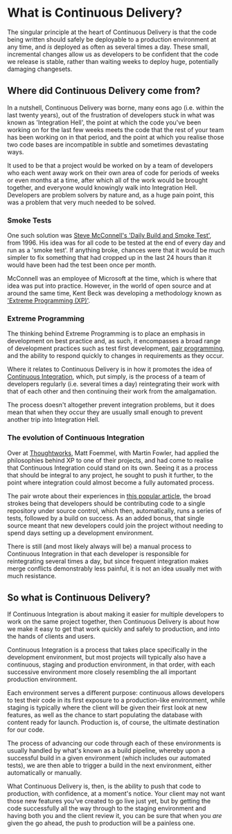 # What is Continuous Delivery?

The singular principle at the heart of Continuous Delivery is that the code being written should safely be deployable to a production environment at any time, and _is_ deployed as often as several times a day. These small, incremental changes allow us as developers to be confident that the code we release is stable, rather than waiting weeks to deploy huge, potentially damaging changesets.

## Where did Continuous Delivery come from?

In a nutshell, Continuous Delivery was borne, many eons ago (i.e. within the last twenty years), out of the frustration of developers stuck in what was known as 'Integration Hell', the point at which the code you've been working on for the last few weeks meets the code that the rest of your team has been working on in that period, and the point at which you realise those two code bases are incompatible in subtle and sometimes devastating ways.

It used to be that a project would be worked on by a team of developers who each went away work on their own area of code for periods of weeks or even months at a time, after which all of the work would be brought together, and everyone would knowingly walk into Integration Hell. Developers are problem solvers by nature and, as a huge pain point, this was a problem that very much needed to be solved.

### Smoke Tests

One such solution was [Steve McConnell's 'Daily Build and Smoke Test'](http://www.stevemcconnell.com/ieeesoftware/bp04.htm), from 1996. His idea was for all code to be tested at the end of every day and run as a 'smoke test'. If anything broke, chances were that it would be much simpler to fix something that had cropped up in the last 24 hours than it would have been had the test been once per month.

McConnell was an employee of Microsoft at the time, which is where that idea was put into practice. However, in the world of open source and at around the same time, Kent Beck was developing a methodology known as ['Extreme Programming (XP)'](https://en.wikipedia.org/wiki/Extreme_programming).

### Extreme Programming

The thinking behind Extreme Programming is to place an emphasis in development on best practice and, as such, it encompasses a broad range of development practices such as test first development, [pair programming](https://www.madetech.com/blog/pair-programming), and the ability to respond quickly to changes in requirements as they occur.

Where it relates to Continuous Delivery is in how it promotes the idea of [Continuous Integration](https://en.wikipedia.org/wiki/Continuous_integration), which, put simply, is the process of a team of developers regularly (i.e. several times a day) reintegrating their work with that of each other and then continuing their work from the amalgamation.

The process doesn't altogether prevent integration problems, but it does mean that when they occur they are usually small enough to prevent another trip into Integration Hell.

### The evolution of Continuous Integration

Over at [Thoughtworks](https://www.thoughtworks.com/), Matt Foemmel, with Martin Fowler, had applied the philosophies behind XP to one of their projects, and had come to realise that Continuous Integration could stand on its own. Seeing it as a process that should be integral to any project, he sought to push it further, to the point where integration could almost become a fully automated process.

The pair wrote about their experiences in [this popular article](http://www.martinfowler.com/articles/originalContinuousIntegration.html), the broad strokes being that developers should be contributing code to a single repository under source control, which then, automatically, runs a series of tests, followed by a build on success. As an added bonus, that single source meant that new developers could join the project without needing to spend days setting up a development environment.

There is still (and most likely always will be) a manual process to Continuous Integration in that each developer is responsible for reintegrating several times a day, but since frequent integration makes merge conflicts demonstrably less painful, it is not an idea usually met with much resistance.

## So what is Continuous Delivery?

If Continuous Integration is about making it easier for multiple developers to work on the same project together, then Continuous Delivery is about how we make it easy to get that work quickly and safely to production, and into the hands of clients and users.

Continuous Integration is a process that takes place specifically in the development environment, but most projects will typically also have a continuous, staging and production environment, in that order, with each successive environment more closely resembling the all important production environment.

Each environment serves a different purpose: continuous allows developers to test their code in its first exposure to a production-like environment, while staging is typically where the client will be given their first look at new features, as well as the chance to start populating the database with content ready for launch. Production is, of course, the ultimate destination for our code.

The process of advancing our code through each of these environments is usually handled by what's known as a build pipeline, whereby upon a successful build in a given environment (which includes our automated tests), we are then able to trigger a build in the next environment, either automatically or manually.

What Continuous Delivery is, then, is the ability to push that code to production, with confidence, at a moment's notice. Your client may not want those new features you've created to go live just yet, but by getting the code successfully all the way through to the staging environment and having both you and the client review it, you can be sure that when you _are_ given the go ahead, the push to production will be a painless one.
